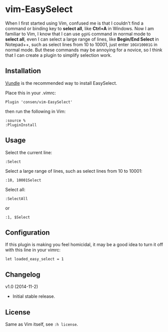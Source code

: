 vim-EasySelect
==============

When I first started using Vim, confused me is that I couldn't find a command or binding key to **select all**, like **Ctrl+A** in Windows. Now I am familiar to Vim, I know that I can use `ggVG` command in normal mode to **select all**, even I can select a large range of lines, like **Begin/End Select** in Notepad++, such as select lines from 10 to 10001, just enter `10GV10001G` in normal mode. But these commands may be annoying for a novice, so I think that I can create a plugin to simplify selection work.

## Installation

[Vundle](https://github.com/gmarik/Vundle.com) is the recommended way to install EasySelect.

Place this in your .vimrc:
```
Plugin 'consen/vim-EasySelect'
```
then run the following in Vim:
```
:source %
:PluginInstall
```

## Usage

Select the current line:
```
:Select
```

Select a large range of lines, such as select lines from 10 to 10001:
```
:10, 10001Select
```

Select all:
```
:SelectAll
```
or
```
:1, $Select
```

## Configuration

If this plugin is making you feel homicidal, it may be a good idea to turn it off with this line in your vimrc:
```
let loaded_easy_select = 1
```

## Changelog

v1.0 (2014-11-2)
* Initial stable release.

## License

Same as Vim itself, see `:h license`.
